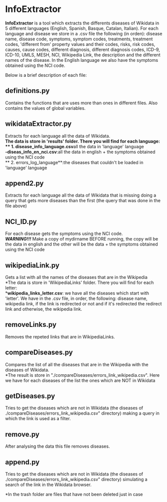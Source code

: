 InfoExtractor
=======

**InfoExtractor** is a tool which extracts the differents diseases of Wikidata in 5 different languages (English, Spanish, Basque, Catalan, Italian).
For each language and disease we store in a .csv file the following (in orden): disease name, disease code, symptoms, symptom codes, treatments, treatment codes, 'different from' property values and their codes, risks, risk codes, causes, cause codes, different diagnosis, different diagnosis codes, ICD-9, ICD-10, UMLS, MESH, NCI, Wikipedia Link, the description and the different names of the disease.
In the English language we also have the symptoms obtained using the NCI code.

Below is a brief description of each file:

definitions.py
-----------
Contains the functions that are uses more than ones in different files. Also contains the values of global variables.


wikidataExtractor.py 
-----------
Extracts for each language all the data of Wikidata.  
	**The data is store in 'results' folder. There you will find for each language:  
		** 1. disease_info_language.csv**all the data in 'language' language  
			**-diseas_info_en_nci.csv**:all the data in english + the symptoms obtained using the NCI code  
		** 2. errors_log_language**:the diseases that couldn't be loaded in 'language' language  


append2.py 
-----------
Extracts for each language all the data of Wikidata that is missing doing a query that gets more diseases than the first (the query that was done in the file above) 


NCI_ID.py
-----------
For each disease gets the symptoms using the NCI code.  
_**WARNING!!!**_ Make a copy of mydirname BEFORE running, the copy will be the data in english and the other will be the data + the symptoms obtained using the NCI code


wikipediaLink.py
-----------
Gets a list with all the names of the diseases that are in the Wikipedia  
  *The data is store in 'WikipediaLinks' folder. There you will find for each letter:  
		***wikipedia_links_letter.csv**: we have all the diseases which start with 'letter'. We have in the .csv file, in order, the following: disease name, wikipedia link, if the link is redirected or not and if it's redirected the redirect link and otherwise, the wikipedia link.
		
		
removeLinks.py
-----------
Removes the repeted links that are in WikipediaLinks.
	
		
compareDiseases.py
-----------
Compares the list of all the diseases that are in the Wikipedia with the diseases of Wikidata.  
  *The result is store in "./compareDiseases/errors_link_wikipedia.csv". Here we have for each diseases of the list the ones which are NOT in Wikidata
	

getDiseases.py 
-----------
Tries to get the diseases which are not in Wikidata (the diseases of ./compareDiseases/errors_link_wikipedia.csv" directory) making a query in which the link is used as a filter.


remove.py 
-----------
After analysing the data this file removes diseases.


append.py
-----------
Tries to get the diseases which are not in Wikidata (the diseases of ./compareDiseases/errors_link_wikipedia.csv" directory) simulating a search of the link in the Wikidata browser.


*In the trash folder are files that have not been deleted just in case
